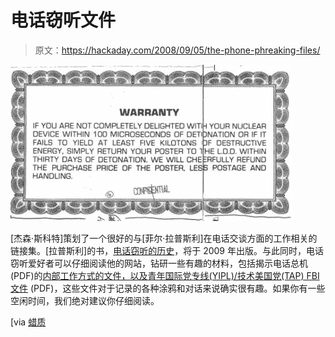 # 电话窃听文件

> 原文：<https://hackaday.com/2008/09/05/the-phone-phreaking-files/>

![](img/e7bafd050e0b3dd573aa37193f89c609.png)

[杰森·斯科特]策划了一个很好的与[菲尔·拉普斯利]在电话交谈方面的工作相关的链接集。[拉普斯利]的书，[电话窃听的历史](http://www.historyofphonephreaking.org/)，将于 2009 年出版。与此同时，电话窃听爱好者可以仔细阅读他的网站，钻研一些有趣的材料，包括揭示电话总机 (PDF)的[内部工作方式的文件，以及](http://www.historyofphonephreaking.org/docs/breen1960.pdf)[青年国际党专线(YIPL)/技术美国党(TAP) FBI 文件](http://www.historyofphonephreaking.org/docs/yipl-fbi.pdf) (PDF)，这些文件对于记录的各种涂鸦和对话来说确实很有趣。如果你有一些空闲时间，我们绝对建议你仔细阅读。

[via [蜡质](http://waxy.org/links/)